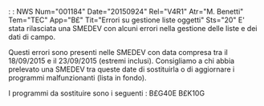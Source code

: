  :  : NWS Num="001184" Date="20150924" Rel="V4R1" Atr="M. Benetti" Tem="TEC" App="B£" Tit="Errori su gestione liste oggetti" Sts="20"
E' stata rilasciata una SMEDEV con alcuni errori nella gestione delle liste e dei dati di campo.

Questi errori sono presenti nelle SMEDEV con data compresa tra il 18/09/2015 e il 23/09/2015 (estremi inclusi).
Consigliamo a chi abbia prelevato una SMEDEV tra queste date di sostituirla o di aggiornare i programmi malfunzionanti (lista in fondo).

I programmi da sostituire sono i seguenti : 
B£G40E
B£K10G
